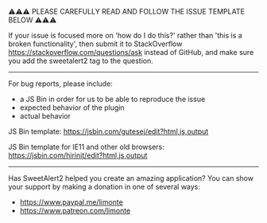 ⚠⚠⚠ PLEASE CAREFULLY READ AND FOLLOW THE ISSUE TEMPLATE BELOW ⚠⚠⚠


If your issue is focused more on 'how do I do this?' rather than 'this is a broken functionality', then submit it to StackOverflow https://stackoverflow.com/questions/ask instead of GitHub, and make sure you add the sweetalert2 tag to the question.

---

For bug reports, please include:

- a JS Bin in order for us to be able to reproduce the issue
- expected behavior of the plugin
- actual behavior

JS Bin template: https://jsbin.com/gutesej/edit?html,js,output

JS Bin template for IE11 and other old browsers: https://jsbin.com/hirinit/edit?html,js,output

---

Has SweetAlert2 helped you create an amazing application? You can show your support by making a donation in one of several ways:
- https://www.paypal.me/limonte
- https://www.patreon.com/limonte
